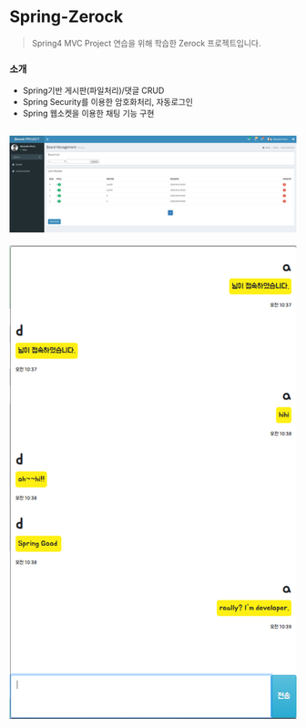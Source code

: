 # Spring-Zerock

> Spring4 MVC Project 연습을 위해 학습한 Zerock 프로젝트입니다.

### 소개
- Spring기반 게시판(파일처리)/댓글 CRUD
- Spring Security를 이용한 암호화처리, 자동로그인
- Spring 웹소켓을 이용한 채팅 기능 구현

![Spring_Main](https://github.com/meloning/portfolio/blob/master/images/Spring_Main.png)
---
![Spring_Sub2](https://github.com/meloning/portfolio/blob/master/images/Spring_Sub2.png)
